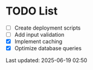# TODO List

- [ ] Create deployment scripts
- [ ] Add input validation
- [x] Implement caching
- [x] Optimize database queries

Last updated: 2025-06-19 02:50
